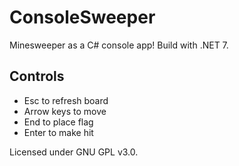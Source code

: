 # ConsoleSweeper
Minesweeper as a C# console app! Build with .NET 7.

## Controls
- Esc to refresh board
- Arrow keys to move
- End to place flag
- Enter to make hit

Licensed under GNU GPL v3.0.
